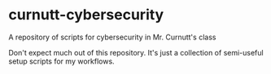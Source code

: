 # curnutt-cybersecurity
A repository of scripts for cybersecurity in Mr. Curnutt's class

Don't expect much out of this repository. It's just a collection of semi-useful setup scripts for my workflows. 
